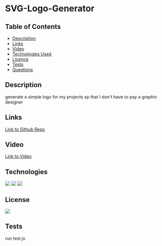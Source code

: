 # SVG-Logo-Generator

  ## Table of Contents

* [Description](#description)
* [Links](#links)
* [Video](#Video)
* [Technologies Used](#technologies)
* [Licence](#license)
* [Tests](#Tests)
* [Questions](#Questions)

## Description
generate a simple logo for my projects sp that  I don't have to pay a graphic designer

## Links
<a href="https://github.com/ColumbiaCoding/GeneratorGator.git">Link to Github Repo</a>


## Video
<a href="https://drive.google.com/file/d/1fM_mdS_K3szDPE58lif2pKSbHm_ZPCMn/view">Link to Video</a>




## Technologies
<img src="https://img.shields.io/badge/Built%20with-HTML5-blue">

<img src="https://img.shields.io/badge/Built%20with-CSS3-blue">

<img src="https://img.shields.io/badge/Built%20with-Javascript-blue">

## License
<img src="https://img.shields.io/badge/license-MIT-blue">

## Tests
run test.js

